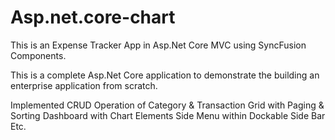 # Asp.net.core-chart
This is an Expense Tracker App in Asp.Net Core MVC using SyncFusion Components.

This is a complete Asp.Net Core application to demonstrate the building an enterprise application from scratch.

Implemented CRUD Operation of Category & Transaction
Grid with Paging & Sorting
Dashboard with Chart Elements
Side Menu within Dockable Side Bar
Etc.
